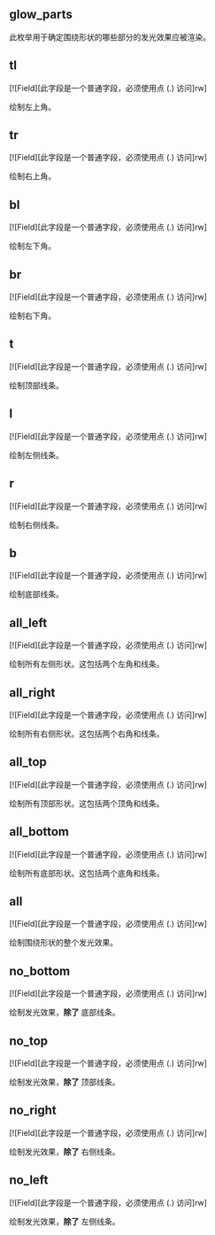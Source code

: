 ## glow_parts

此枚举用于确定围绕形状的哪些部分的发光效果应被渲染。

## tl

[![Field][此字段是一个普通字段，必须使用点 (.) 访问]rw]

绘制左上角。

## tr

[![Field][此字段是一个普通字段，必须使用点 (.) 访问]rw]

绘制右上角。

## bl

[![Field][此字段是一个普通字段，必须使用点 (.) 访问]rw]

绘制左下角。

## br

[![Field][此字段是一个普通字段，必须使用点 (.) 访问]rw]

绘制右下角。

## t

[![Field][此字段是一个普通字段，必须使用点 (.) 访问]rw]

绘制顶部线条。

## l

[![Field][此字段是一个普通字段，必须使用点 (.) 访问]rw]

绘制左侧线条。

## r

[![Field][此字段是一个普通字段，必须使用点 (.) 访问]rw]

绘制右侧线条。

## b

[![Field][此字段是一个普通字段，必须使用点 (.) 访问]rw]

绘制底部线条。

## all_left

[![Field][此字段是一个普通字段，必须使用点 (.) 访问]rw]

绘制所有左侧形状。这包括两个左角和线条。

## all_right

[![Field][此字段是一个普通字段，必须使用点 (.) 访问]rw]

绘制所有右侧形状。这包括两个右角和线条。

## all_top

[![Field][此字段是一个普通字段，必须使用点 (.) 访问]rw]

绘制所有顶部形状。这包括两个顶角和线条。

## all_bottom

[![Field][此字段是一个普通字段，必须使用点 (.) 访问]rw]

绘制所有底部形状。这包括两个底角和线条。

## all

[![Field][此字段是一个普通字段，必须使用点 (.) 访问]rw]

绘制围绕形状的整个发光效果。

## no_bottom

[![Field][此字段是一个普通字段，必须使用点 (.) 访问]rw]

绘制发光效果，**除了** 底部线条。

## no_top

[![Field][此字段是一个普通字段，必须使用点 (.) 访问]rw]

绘制发光效果，**除了** 顶部线条。

## no_right

[![Field][此字段是一个普通字段，必须使用点 (.) 访问]rw]

绘制发光效果，**除了** 右侧线条。

## no_left

[![Field][此字段是一个普通字段，必须使用点 (.) 访问]rw]

绘制发光效果，**除了** 左侧线条。